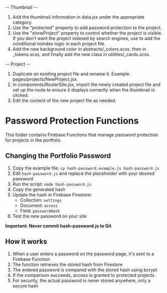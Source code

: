 <!-- How to add a new project -->

-- Thumbnail --

1. Add the thumbnail information in data.jsx under the appropriate category.
2. Use the "protected" property to add password protection to the project.
3. Use the "showProject" property to control whether the project is visible. If you don’t want the project indexed by search engines, use <Helmet> to add the conditional noindex logic in each project file.
4. Add the new background color in abstracts/\_colors.scss, then in \_tokens.scss, and finally add the new class in utilities/\_cards.scss.

-- Project --

1. Duplicate an existing project file and rename it. Example: pages/projects/NewProject.jsx.
2. In components/RouterSite.jsx, import the newly created project file and set up the route to ensure it displays correctly when the thumbnail is clicked.
3. Edit the content of the new project file as needed.

# Password Protection Functions

This folder contains Firebase Functions that manage password protection for projects in the portfolio.

## Changing the Portfolio Password

1. Copy the example file: `cp hash-password.example.js hash-password.js`
2. Edit `hash-password.js` and replace the placeholder with your desired password
3. Run the script: `node hash-password.js`
4. Copy the generated hash
5. Update the hash in Firebase Firestore:
    - Collection: `settings`
    - Document: `access`
    - Field: `passwordHash`
6. Test the new password on your site

**Important: Never commit hash-password.js to Git**

## How it works

1. When a user enters a password on the password page, it's sent to a Firebase Function
2. The function retrieves the stored hash from Firestore
3. The entered password is compared with the stored hash using bcrypt
4. If the comparison succeeds, access is granted to protected projects
5. For security, the actual password is never stored anywhere, only a secure hash
